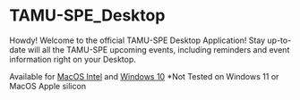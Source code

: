 # TAMU-SPE_Desktop
Howdy! Welcome to the official TAMU-SPE Desktop Application! Stay up-to-date will all the TAMU-SPE upcoming events, including reminders and event information right on your Desktop.

Available for [MacOS Intel](https://github.com/jupyterlab/jupyterlab-desktop/releases/latest/download/JupyterLab-Setup-Debian-x64.deb) and [Windows 10](https://github.com/jupyterlab/jupyterlab-desktop/releases/latest/download/JupyterLab-Setup-Debian-x64.deb)
*Not Tested on Windows 11 or MacOS Apple silicon

